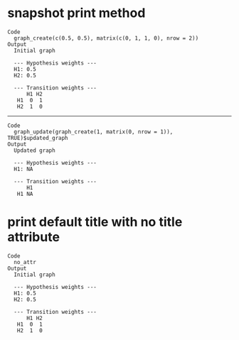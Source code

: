# snapshot print method

    Code
      graph_create(c(0.5, 0.5), matrix(c(0, 1, 1, 0), nrow = 2))
    Output
      Initial graph
      
      --- Hypothesis weights ---
      H1: 0.5
      H2: 0.5
      
      --- Transition weights ---
          H1 H2
       H1  0  1
       H2  1  0

---

    Code
      graph_update(graph_create(1, matrix(0, nrow = 1)), TRUE)$updated_graph
    Output
      Updated graph
      
      --- Hypothesis weights ---
      H1: NA
      
      --- Transition weights ---
          H1
       H1 NA

# print default title with no title attribute

    Code
      no_attr
    Output
      Initial graph
      
      --- Hypothesis weights ---
      H1: 0.5
      H2: 0.5
      
      --- Transition weights ---
          H1 H2
       H1  0  1
       H2  1  0

